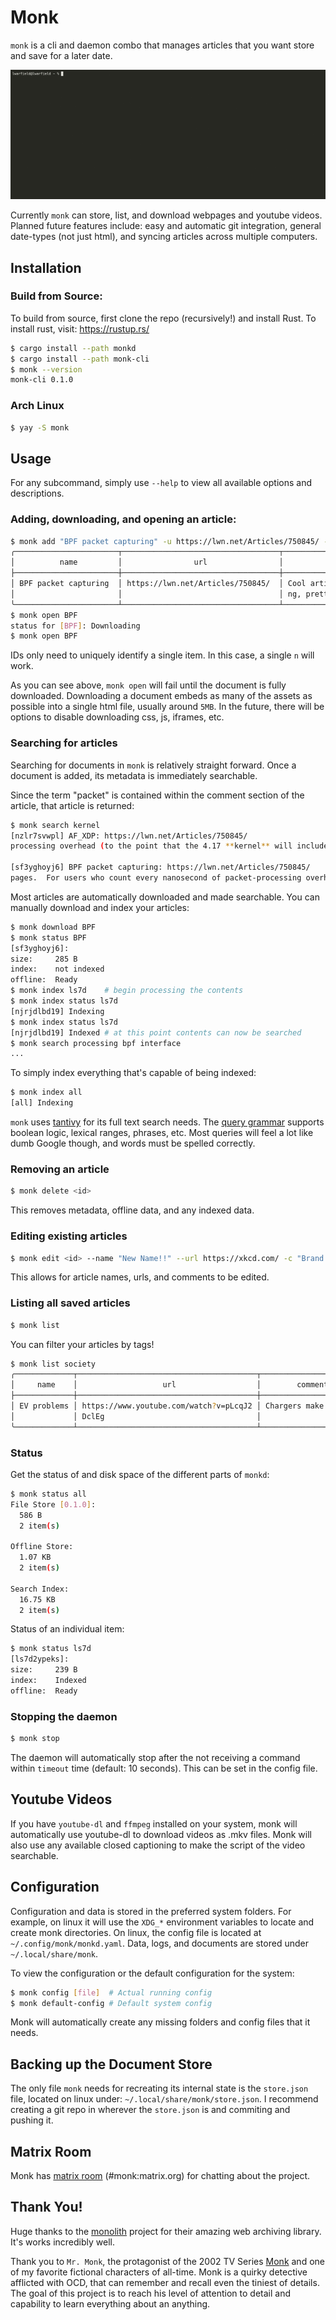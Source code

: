 # Monk

`monk` is a cli and daemon combo that manages articles that you want store and save for a later date.

![monk demo](./demo.gif)

Currently `monk` can store, list, and download webpages and youtube videos. 
Planned future features include: easy and automatic git integration, general date-types (not just html), 
and syncing articles across multiple computers.

## Installation

### Build from Source:

To build from source, first clone the repo (recursively!) and install Rust. To install rust, visit: https://rustup.rs/

```sh
$ cargo install --path monkd
$ cargo install --path monk-cli
$ monk --version
monk-cli 0.1.0
```

### Arch Linux

```sh
$ yay -S monk
```

## Usage

For any subcommand, simply use `--help` to view all available options and descriptions.

### Adding, downloading, and opening an article:
```sh
$ monk add "BPF packet capturing" -u https://lwn.net/Articles/750845/ -c "Cool article about fast packet capturing, pretty pictures\!" -t networking linux
╭───────────────────────┬───────────────────────────────────┬────────────────────────────────────────┬───────────────┬───────────────────┬─────────────╮
│          name         │                url                │                 comment                │      date     │        tags       │      id     │
├───────────────────────┼───────────────────────────────────┼────────────────────────────────────────┼───────────────┼───────────────────┼─────────────┤
│ BPF packet capturing  │ https://lwn.net/Articles/750845/  │ Cool article about fast packet capturi │  Mar 14, 2021 │ linux, networking │  sf3yghoyj6 │
│                       │                                   │ ng, pretty pictures\!                  │               │                   │             │
╰───────────────────────┴───────────────────────────────────┴────────────────────────────────────────┴───────────────┴───────────────────┴─────────────╯
$ monk open BPF
status for [BPF]: Downloading
$ monk open BPF
```
IDs only need to uniquely identify a single item. In this case, a single `n` will work.

As you can see above, `monk open` will fail until the document is fully downloaded. Downloading a document embeds as many of the assets as possible into a single html file, usually around `5MB`. In the future, there will be options to disable downloading css, js, iframes, etc.

### Searching for articles

Searching for documents in `monk` is relatively straight forward. Once a document is added, its metadata is immediately searchable.

Since the term "packet" is contained within the comment section of the article, that article is returned:
```sh
$ monk search kernel
[nzlr7svwpl] AF_XDP: https://lwn.net/Articles/750845/
processing overhead (to the point that the 4.17 **kernel** will include some painstaking enhancements to the BPF JIT

[sf3yghoyj6] BPF packet capturing: https://lwn.net/Articles/750845/
pages.  For users who count every nanosecond of packet-processing overhead (to the point that the 4.17 **kernel** will
```

Most articles are automatically downloaded and made searchable. You can manually download and index your articles:
```sh
$ monk download BPF
$ monk status BPF
[sf3yghoyj6]:
size:     285 B
index:    not indexed
offline:  Ready
$ monk index ls7d    # begin processing the contents
$ monk index status ls7d
[njrjdlbd19] Indexing
$ monk index status ls7d
[njrjdlbd19] Indexed # at this point contents can now be searched
$ monk search processing bpf interface
...
```

To simply index everything that's capable of being indexed:
```sh
$ monk index all
[all] Indexing
```

`monk` uses [tantivy](https://github.com/tantivy-search/tantivy) for its full text search needs. The [query grammar](https://docs.rs/tantivy/0.12.0/tantivy/query/struct.QueryParser.html) supports boolean logic, lexical ranges, phrases, etc. Most queries will feel a lot like dumb Google though, and words must be spelled correctly.

### Removing an article
```sh
$ monk delete <id>
```
This removes metadata, offline data, and any indexed data.

### Editing existing articles
```sh
$ monk edit <id> --name "New Name!!" --url https://xkcd.com/ -c "Brand new comment!"
```
This allows for article names, urls, and comments to be edited.

### Listing all saved articles
```sh
$ monk list
```

You can filter your articles by tags!
```sh
$ monk list society
╭─────────────┬────────────────────────────────────────┬───────────────────────┬───────────────┬─────────┬─────────────╮
│     name    │                   url                  │        comment        │      date     │   tags  │      id     │
├─────────────┼────────────────────────────────────────┼───────────────────────┼───────────────┼─────────┼─────────────┤
│ EV problems │ https://www.youtube.com/watch?v=pLcqJ2 │ Chargers make boi sad │  Mar 14, 2021 │ society │  tzsfgvprl8 │
│             │ DclEg                                  │                       │               │         │             │
╰─────────────┴────────────────────────────────────────┴───────────────────────┴───────────────┴─────────┴─────────────╯
```

### Status

Get the status of and disk space of the different parts of `monkd`:
```sh
$ monk status all
File Store [0.1.0]:
  586 B
  2 item(s)

Offline Store:
  1.07 KB
  2 item(s)

Search Index:
  16.75 KB
  2 item(s)
```
Status of an individual item:
```sh
$ monk status ls7d
[ls7d2ypeks]:
size:     239 B
index:    Indexed
offline:  Ready
```

### Stopping the daemon
```sh
$ monk stop
```

The daemon will automatically stop after the not receiving a command within `timeout` time (default: 10 seconds). This can be set in the config file.

## Youtube Videos
If you have `youtube-dl` and `ffmpeg` installed on your system, monk will automatically use youtube-dl to download videos as .mkv files.
Monk will also use any available closed captioning to make the script of the video searchable.

## Configuration

Configuration and data is stored in the preferred system folders. For example, on linux it will use the `XDG_*` environment variables to locate and create monk directories. On linux, the config file is located at `~/.config/monk/monkd.yaml`. Data, logs, and documents are stored under `~/.local/share/monk`.

To view the configuration or the default configuration for the system:

```sh
$ monk config [file]  # Actual running config
$ monk default-config # Default system config
```

Monk will automatically create any missing folders and config files that it needs.

## Backing up the Document Store

The only file `monk` needs for recreating its internal state is the `store.json` file, located on linux under: `~/.local/share/monk/store.json`. I recommend creating a git repo in wherever the `store.json` is and commiting and pushing it.

## Matrix Room
Monk has [matrix room](https://matrix.to/#/!NGQvxXyKlByDvQwXAY:matrix.org?via=matrix.org&via=jnewport.dev&via=hnitbjorg.xyz) (#monk:matrix.org) for chatting about the project.

## Thank You!

Huge thanks to the [monolith](https://github.com/Y2Z/monolith) project for their amazing web archiving library. It's works incredibly well.

Thank you to `Mr. Monk`, the protagonist of the 2002 TV Series [Monk](https://en.wikipedia.org/wiki/Monk_(TV_series)) and one of my favorite fictional characters of all-time. Monk is a quirky detective afflicted with OCD, that can remember and recall even the tiniest of details. The goal of this project is to reach his level of attention to detail and capability to learn everything about an anything.
